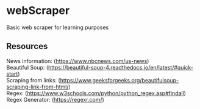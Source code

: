 # webScraper
Basic web scraper for learning purposes

## Resources
News information: (https://www.nbcnews.com/us-news) \
Beautiful Soup: (https://beautiful-soup-4.readthedocs.io/en/latest/#quick-start) \
Scraping from links: (https://www.geeksforgeeks.org/beautifulsoup-scraping-link-from-html/) \
Regex: (https://www.w3schools.com/python/python_regex.asp#findall) \
Regex Generator: (https://regexr.com/)